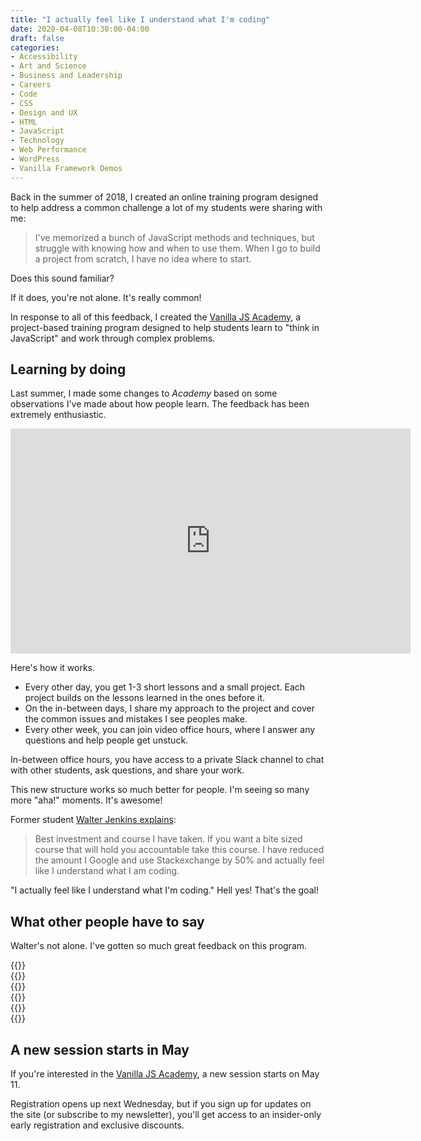 ```yaml
---
title: "I actually feel like I understand what I'm coding"
date: 2020-04-08T10:30:00-04:00
draft: false
categories:
- Accessibility
- Art and Science
- Business and Leadership
- Careers
- Code
- CSS
- Design and UX
- HTML
- JavaScript
- Technology
- Web Performance
- WordPress
- Vanilla Framework Demos
---
```


Back in the summer of 2018, I created an online training program designed to help address a common challenge a lot of my students were sharing with me:

> I've memorized a bunch of JavaScript methods and techniques, but struggle with knowing how and when to use them. When I go to build a project from scratch, I have no idea where to start.

Does this sound familiar?

If it does, you're not alone. It's really common!

In response to all of this feedback, I created the [Vanilla JS Academy](https://vanillajsacademy.com), a project-based training program designed to help students learn to "think in JavaScript" and work through complex problems.

## Learning by doing

Last summer, I made some changes to *Academy* based on some observations I've made about how people learn. The feedback has been extremely enthusiastic.

<iframe src="https://player.vimeo.com/video/358304328?color=0088cc&title=0&byline=0&portrait=0" width="640" height="360" frameborder="0" allow="autoplay; fullscreen" allowfullscreen></iframe>

Here's how it works.

- Every other day, you get 1-3 short lessons and a small project. Each project builds on the lessons learned in the ones before it.
- On the in-between days, I share my approach to the project and cover the common issues and mistakes I see peoples make.
- Every other week, you can join video office hours, where I answer any questions and help people get unstuck.

In-between office hours, you have access to a private Slack channel to chat with other students, ask questions, and share your work.

This new structure works so much better for people. I'm seeing so many more "aha!" moments. It's awesome!

Former student [Walter Jenkins explains](https://twitter.com/AvidDabbler/status/1200499438759895046):

> Best investment and course I have taken. If you want a bite sized course that will hold you accountable take this course. I have reduced the amount I Google and use Stackexchange by 50% and actually feel like I understand what I am coding.

"I actually feel like I understand what I'm coding." Hell yes! That's the goal!

## What other people have to say

Walter's not alone. I've gotten so much great feedback on this program.

<div class="padding-top-large padding-bottom-large">
	{{<testimonial for="giammaCarioca" photo="true">}}
</div>

<div class="padding-bottom-large">
	{{<testimonial for="leticiaOneill" photo="true">}}
</div>

<div class="padding-bottom-large">
	{{<testimonial for="stewartDavis" photo="true">}}
</div>

<div class="padding-bottom-large">
	{{<testimonial for="mariaBlair" photo="true">}}
</div>

<div class="padding-bottom-large">
	{{<testimonial for="toddLibby" photo="true">}}
</div>

<div class="padding-bottom-large">
	{{<testimonial for="ronAmick" photo="true">}}
</div>

## A new session starts in May

If you're interested in the [Vanilla JS Academy](https://vanillajsacademy.com), a new session starts on May 11.

Registration opens up next Wednesday, but if you sign up for updates on the site (or subscribe to my newsletter), you'll get access to an insider-only early registration and exclusive discounts.